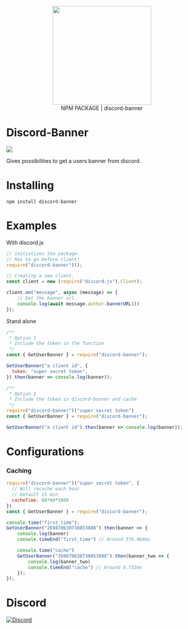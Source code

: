 <p align="center">
  <img width="260" src="https://cdn.tolfix.com/images/TX-Small.png">
  <br/>
  NPM PACKAGE | discord-banner
</p>

# Discord-Banner
![](https://nodei.co/npm/discord-banner.svg)

Gives possibilities to get a users banner from discord.

# Installing
``npm install discord-banner``

# Examples

With discord.js
```js
// initializes the package.
// Has to go before client!
require("discord-banner")();

// Creating a new client.
const client = new (require("discord.js").Client);

client.on("message", async (message) => {
    // Get the banner url.
    console.log(await message.author.bannerURL())
});
```

Stand alone
```js
/**
 * Option 1
 * Include the token in the function
 */
const { GetUserBanner } = require("discord-banner");

GetUserBanner("a client id", {
  token: "super secret token",
}).then(banner => console.log(banner));

/**
 * Option 2
 * Include the token in discord-banner and cache
 */
require("discord-banner")("super secret token")
const { GetUserBanner } = require("discord-banner");

GetUserBanner("a client id").then(banner => console.log(banner));
```

# Configurations

### Caching
```js
require("discord-banner")("super secret token", {
  // Will recache each hour
  // Default 15 min
  cacheTime: 60*60*1000
})
const { GetUserBanner } = require("discord-banner");

console.time("first_time");
GetUserBanner("269870630738853888").then(banner => {
    console.log(banner)
    console.timeEnd("first_time") // Around 376.064ms

    console.time("cache")
    GetUserBanner("269870630738853888").then(banner_two => {
        console.log(banner_two)
        console.timeEnd("cache") // Around 0.731ms
    });
});
```

# Discord
[![Discord](https://discord.com/api/guilds/833438897484595230/widget.png?style=banner4)](https://discord.gg/xHde7g93Yh)